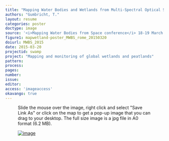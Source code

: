 ```yaml
---
title: "Mapping Water Bodies and Wetlands from Multi-Spectral Optical Satellite Images."
authors: "Gumbricht, T."
layout: resume
categories: poster
doctype: image
source: '<i>Mapping Water Bodies from Space conference</i> 18-19 March 2015, Rome, Italy'
figure1: mapwetland-poster_MWBS_rome_20150320
doiurl: MWBS_2015
date: 2015-03-20
projectid: swamp
project: "Mapping and monitoring of global wetlands and peatlands"
pattern:
process:
pages:
number:
issue:
editor:
access: 'imageaccess'
okavango: true
---
```


<figure>
<figcaption>Slide the mouse over the image, right click and select "Save Link As" or click on the map to get a pop-up image that you can drag to your desktop. The full size image is a jpg file in A0 format (6.2 MB).</figcaption>

<a href="{{ site.commonurl }}/images/{{ site.data.images[page.figure1].source }}"><img src="{{ site.commonurl }}/images/{{ site.data.images[page.figure1].file }}" alt="image"></a>
</figure>
